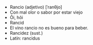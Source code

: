- Rancio (adjetivo) [ˈranθjo]
- Con mal olor o sabor por estar viejo
- Ôi, hôi
- Rancid
- El vino rancio no es bueno para beber.
- Rancidez (sust.)
- Latín: rancidus